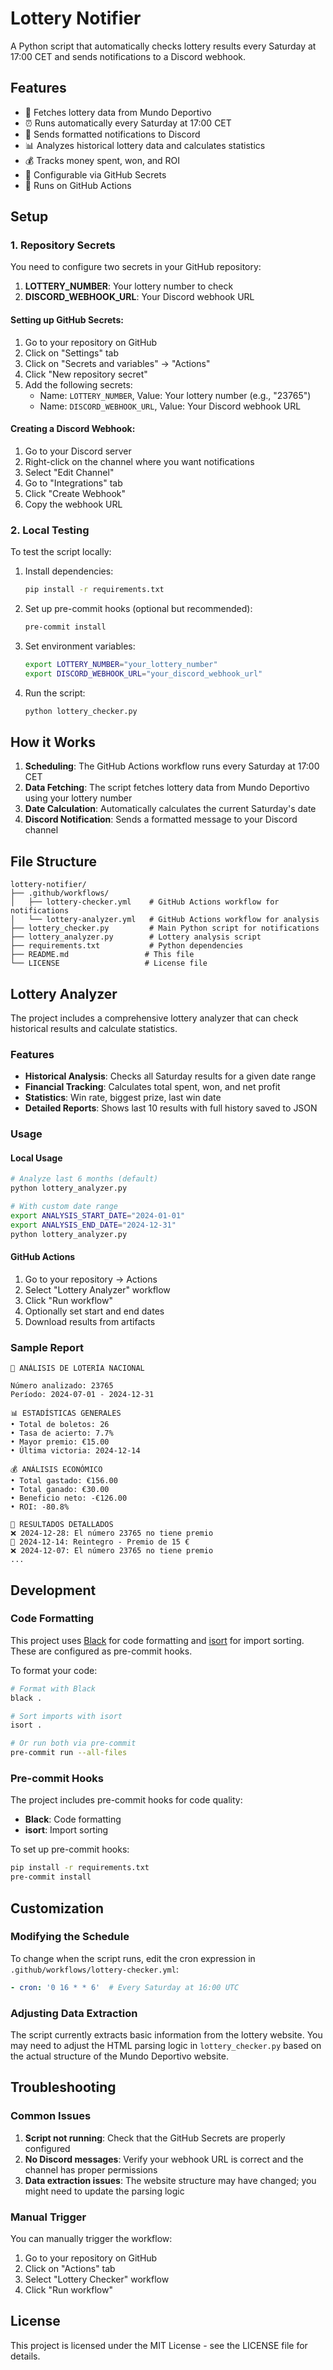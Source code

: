 # Lottery Notifier

A Python script that automatically checks lottery results every Saturday at 17:00 CET and sends notifications to a Discord webhook.

## Features

- 🎰 Fetches lottery data from Mundo Deportivo
- ⏰ Runs automatically every Saturday at 17:00 CET
- 📱 Sends formatted notifications to Discord
- 📊 Analyzes historical lottery data and calculates statistics
- 💰 Tracks money spent, won, and ROI
- 🔧 Configurable via GitHub Secrets
- 🚀 Runs on GitHub Actions

## Setup

### 1. Repository Secrets

You need to configure two secrets in your GitHub repository:

1. **LOTTERY_NUMBER**: Your lottery number to check
2. **DISCORD_WEBHOOK_URL**: Your Discord webhook URL

#### Setting up GitHub Secrets:

1. Go to your repository on GitHub
2. Click on "Settings" tab
3. Click on "Secrets and variables" → "Actions"
4. Click "New repository secret"
5. Add the following secrets:
   - Name: `LOTTERY_NUMBER`, Value: Your lottery number (e.g., "23765")
   - Name: `DISCORD_WEBHOOK_URL`, Value: Your Discord webhook URL

#### Creating a Discord Webhook:

1. Go to your Discord server
2. Right-click on the channel where you want notifications
3. Select "Edit Channel"
4. Go to "Integrations" tab
5. Click "Create Webhook"
6. Copy the webhook URL

### 2. Local Testing

To test the script locally:

1. Install dependencies:
   ```bash
   pip install -r requirements.txt
   ```

2. Set up pre-commit hooks (optional but recommended):
   ```bash
   pre-commit install
   ```

3. Set environment variables:
   ```bash
   export LOTTERY_NUMBER="your_lottery_number"
   export DISCORD_WEBHOOK_URL="your_discord_webhook_url"
   ```

4. Run the script:
   ```bash
   python lottery_checker.py
   ```

## How it Works

1. **Scheduling**: The GitHub Actions workflow runs every Saturday at 17:00 CET
2. **Data Fetching**: The script fetches lottery data from Mundo Deportivo using your lottery number
3. **Date Calculation**: Automatically calculates the current Saturday's date
4. **Discord Notification**: Sends a formatted message to your Discord channel

## File Structure

```
lottery-notifier/
├── .github/workflows/
│   ├── lottery-checker.yml    # GitHub Actions workflow for notifications
│   └── lottery-analyzer.yml   # GitHub Actions workflow for analysis
├── lottery_checker.py         # Main Python script for notifications
├── lottery_analyzer.py        # Lottery analysis script
├── requirements.txt           # Python dependencies
├── README.md                 # This file
└── LICENSE                   # License file
```

## Lottery Analyzer

The project includes a comprehensive lottery analyzer that can check historical results and calculate statistics.

### Features

- **Historical Analysis**: Checks all Saturday results for a given date range
- **Financial Tracking**: Calculates total spent, won, and net profit
- **Statistics**: Win rate, biggest prize, last win date
- **Detailed Reports**: Shows last 10 results with full history saved to JSON

### Usage

#### Local Usage

```bash
# Analyze last 6 months (default)
python lottery_analyzer.py

# With custom date range
export ANALYSIS_START_DATE="2024-01-01"
export ANALYSIS_END_DATE="2024-12-31"
python lottery_analyzer.py
```

#### GitHub Actions

1. Go to your repository → Actions
2. Select "Lottery Analyzer" workflow
3. Click "Run workflow"
4. Optionally set start and end dates
5. Download results from artifacts

### Sample Report

```
🎰 ANÁLISIS DE LOTERÍA NACIONAL

Número analizado: 23765
Período: 2024-07-01 - 2024-12-31

📊 ESTADÍSTICAS GENERALES
• Total de boletos: 26
• Tasa de acierto: 7.7%
• Mayor premio: €15.00
• Última victoria: 2024-12-14

💰 ANÁLISIS ECONÓMICO
• Total gastado: €156.00
• Total ganado: €30.00
• Beneficio neto: -€126.00
• ROI: -80.8%

🎯 RESULTADOS DETALLADOS
❌ 2024-12-28: El número 23765 no tiene premio
🎉 2024-12-14: Reintegro - Premio de 15 €
❌ 2024-12-07: El número 23765 no tiene premio
...
```

## Development

### Code Formatting

This project uses [Black](https://black.readthedocs.io/) for code formatting and [isort](https://pycqa.github.io/isort/) for import sorting. These are configured as pre-commit hooks.

To format your code:
```bash
# Format with Black
black .

# Sort imports with isort
isort .

# Or run both via pre-commit
pre-commit run --all-files
```

### Pre-commit Hooks

The project includes pre-commit hooks for code quality:
- **Black**: Code formatting
- **isort**: Import sorting

To set up pre-commit hooks:
```bash
pip install -r requirements.txt
pre-commit install
```

## Customization

### Modifying the Schedule

To change when the script runs, edit the cron expression in `.github/workflows/lottery-checker.yml`:

```yaml
- cron: '0 16 * * 6'  # Every Saturday at 16:00 UTC
```

### Adjusting Data Extraction

The script currently extracts basic information from the lottery website. You may need to adjust the HTML parsing logic in `lottery_checker.py` based on the actual structure of the Mundo Deportivo website.

## Troubleshooting

### Common Issues

1. **Script not running**: Check that the GitHub Secrets are properly configured
2. **No Discord messages**: Verify your webhook URL is correct and the channel has proper permissions
3. **Data extraction issues**: The website structure may have changed; you might need to update the parsing logic

### Manual Trigger

You can manually trigger the workflow:
1. Go to your repository on GitHub
2. Click on "Actions" tab
3. Select "Lottery Checker" workflow
4. Click "Run workflow"

## License

This project is licensed under the MIT License - see the LICENSE file for details. 